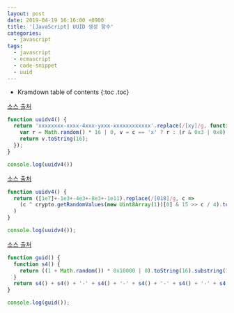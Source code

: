 ```yaml
---
layout: post
date: 2019-04-19 16:16:00 +0900
title: '[JavaScript] UUID 생성 함수'
categories:
  - javascript
tags:
  - javascript
  - ecmascript
  - code-snippet
  - uuid
---
```


* Kramdown table of contents
{:toc .toc}

[소스 출처](https://stackoverflow.com/questions/105034/create-guid-uuid-in-javascript)

```js
function uuidv4() {
  return 'xxxxxxxx-xxxx-4xxx-yxxx-xxxxxxxxxxxx'.replace(/[xy]/g, function(c) {
    var r = Math.random() * 16 | 0, v = c == 'x' ? r : (r & 0x3 | 0x8);
    return v.toString(16);
  });
}

console.log(uuidv4())
```

[소스 출처](https://stackoverflow.com/questions/105034/create-guid-uuid-in-javascript)

```js
function uuidv4() {
  return ([1e7]+-1e3+-4e3+-8e3+-1e11).replace(/[018]/g, c =>
    (c ^ crypto.getRandomValues(new Uint8Array(1))[0] & 15 >> c / 4).toString(16)
  )
}

console.log(uuidv4());
```

[소스 출처](https://zetawiki.com/wiki/%EC%9E%90%EB%B0%94%EC%8A%A4%ED%81%AC%EB%A6%BD%ED%8A%B8_UUID_%EC%83%9D%EC%84%B1)

```js
function guid() {
  function s4() {
    return ((1 + Math.random()) * 0x10000 | 0).toString(16).substring(1);
  }
  return s4() + s4() + '-' + s4() + '-' + s4() + '-' + s4() + '-' + s4() + s4() + s4();
}

console.log(guid());
```
